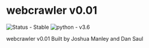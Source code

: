# webcrawler v0.01

![Status - Stable](https://img.shields.io/badge/Status-Stable-blue.svg)
![python - v3.6](https://img.shields.io/badge/python-v3.6-blue.svg)



webcrawler v0.01 Built by Joshua Manley and Dan Saul
